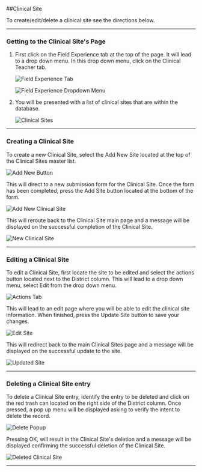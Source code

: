 

##Clinical Site

To create/edit/delete a clinical site see the directions below.
***

### Getting to the Clinical Site's Page
1. First click on the Field Experience tab at the top of the page. It will lead to a drop down menu. In this drop down menu, click on the Clinical Teacher tab.

    ![Field Experience Tab](/help_images/clinical_teachers/advisor_nav_bar.JPG)

    ![Field Experience Dropdown Menu](/help_images/clinical_teachers/field_exp_drop_down.JPG)

2. You will be presented with a list of clinical sites that are within the database.
  
    ![Clinical Sites](/help_images/clinical_sites/clinical_sites_page.JPG)

***
### Creating a Clinical Site
To create a new Clinical Site, select the Add New Site located at the top of the Clinical Sites master list.

   ![Add New Button](/help_images/clinical_sites/add_new_site_button.JPG)

This will direct to a new submission form for the Clinical Site. Once the form has been completed, press the Add Site button located at the bottom of the form.

   ![Add New Clinical Site](/help_images/clinical_sites/add_clinical_site.JPG)

This will reroute back to the Clinical Site main page and a message will be displayed on the successful completion of the Clinical Site.

   ![New Clinical Site](/help_images/clinical_sites/created_clinical_site.JPG)

***
### Editing a Clinical Site
To edit a Clinical Site, first locate the site to be edited and select the actions button located next to the District column.
This will lead to a drop down menu, select Edit from the drop down menu.

   ![Actions Tab](/help_images/clinical_sites/action_drop_down.JPG)

This will lead to an edit page where you will be able to edit the clinical site information. 
When finished, press the Update Site button to save your changes.

   ![Edit Site](/help_images/clinical_sites/edit_clinical_site.JPG)

This will redirect back to the main Clinical Sites page and a message will be displayed on the successful update to the site.

   ![Updated Site](/help_images/clinical_sites/updated_clinical_site.JPG)

***
### Deleting a Clinical Site entry
To delete a Clinical Site entry, identify the entry to be deleted and click on the red trash can located on the right side of the District column.
Once pressed, a pop up menu will be displayed asking to verify the intent to delete the record.

   ![Delete Popup](/help_images/clinical_sites/delete_clinical_site.JPG)
   
Pressing OK, will result in the Clinical Site's deletion and a message will be displayed confirming the successful deletion of the Clinical Site.

   ![Deleted Clinical Site](/help_images/clinical_sites/deleted_clinical_site.JPG)

***